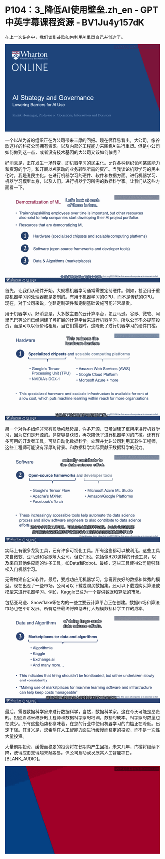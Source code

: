 # P104：3_降低AI使用壁垒.zh_en - GPT中英字幕课程资源 - BV1Ju4y157dK

在上一次讲座中，我们谈到谷歌如何利用AI重塑自己并创造了。

![](img/c71093c4a830967fc3f66bdd1ca228e0_1.png)

一个以AI为首的组织正在为公司带来丰厚的回报。现在很容易看出，大公司，像谷歌这样的科技公司拥有资源。以及内部的工程能力来围绕AI进行重塑。但是小公司如何做到这一点，或者没有技术基因的大公司又该如何做呢？

好消息是，正在发生一场转变，即机器学习的民主化。允许各种组织访问某些能力和资源的学习。和开展以AI驱动的业务转型所需的资产。当我谈论机器学习的民主化时，我是说民主化。在进行机器学习的硬件、软件和数据方面。进行机器学习、机器学习模型本身，以及人们。进行机器学习所需的数据科学家。让我们从这些方面看一下。

![](img/c71093c4a830967fc3f66bdd1ca228e0_3.png)

首先，让我们从硬件开始。大规模机器学习通常需要定制硬件。例如，甚至用于重度机器学习的处理器都是定制的。有用于机器学习的GPU，而不是传统的CPU。现在，对于公司来说，创建定制硬件和定制基础设施可能非常昂贵。

用于机器学习。好消息是，大多数主要的云计算平台，如亚马逊。谷歌、微软、阿里巴巴等公司已经创建了可扩展的计算平台来进行机器学习。所以公司不必提前投资，而是可以以低价格租用。当它们需要时。这降低了进行机器学习的硬件门槛。



![](img/c71093c4a830967fc3f66bdd1ca228e0_5.png)

另一个对许多组织非常有帮助的趋势是，许多开源。已经创建了框架来进行机器学习，因为它们是开源的。非常容易获取，再次降低了进行机器学习的门槛。还有许多可用的开发者工具，可以自动化数据科学。处理并允许公司利用其软件工程师，这些工程师可能没有深厚的背景。和数据科学实际贡献于数据科学的努力。

![](img/c71093c4a830967fc3f66bdd1ca228e0_7.png)

实际上有很多龙狗工具，还有许多可视化工具。所有这些都可以被利用。这些工具来自微软、亚马逊和谷歌等大公司，但它们也。包括像H2O这样的开源工具，以及来自其他供应商的许多工具，如Data和Robot。最终，这些工具使得公司能够轻松入门机器学习。

无需构建自定义软件。最后，要成功应用机器学习，您需要良好的数据和优秀的模型。现在出现了一些市场，公司可以下载或购买数据集。还可以下载或购买算法或模型来进行机器学习。例如，Kaggle已成为一个提供数据和算法的市场。

包括亚马逊、Snowflake等在内的一些主要云计算平台正在创建。数据市场和算法市场也在不断发展。所有这些最终将降低进行大规模数据科学工作的成本。

![](img/c71093c4a830967fc3f66bdd1ca228e0_9.png)

最后，需要数据科学家来进行数据科学，当然，数据科学家。这在今天可能是昂贵的。但随着越来越多的工程师和数据科学家的培训，数据的成本。科学家的数量也在减少。所有这些趋势都意味着，在您的行业中使用机器学习的门槛正在降低。迅速下降。其含义是，您希望在人工智能方面进行缓慢而稳定的投资，而不是一次性大量投资。

大量前期投资，缓慢而稳定的投资将在长期内产生回报。未来几年，门槛将继续下降，使得应用变得越来越容易。供公司启动或发展其人工智能项目。[BLANK_AUDIO]。

![](img/c71093c4a830967fc3f66bdd1ca228e0_11.png)
